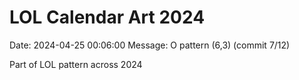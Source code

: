 # LOL Calendar Art 2024

Date: 2024-04-25 00:06:00
Message: O pattern (6,3) (commit 7/12)

Part of LOL pattern across 2024
